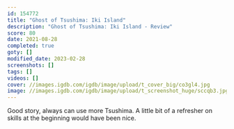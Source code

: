 ```yaml
---
id: 154772
title: "Ghost of Tsushima: Iki Island"
description: "Ghost of Tsushima: Iki Island - Review"
score: 80
date: 2021-08-28
completed: true
goty: []
modified_date: 2023-02-28
screenshots: []
tags: []
videos: []
cover: //images.igdb.com/igdb/image/upload/t_cover_big/co3gl4.jpg
image: //images.igdb.com/igdb/image/upload/t_screenshot_huge/sccqb3.jpg
---
```

Good story, always can use more Tsushima. A little bit of a refresher on skills at the beginning would have been nice.